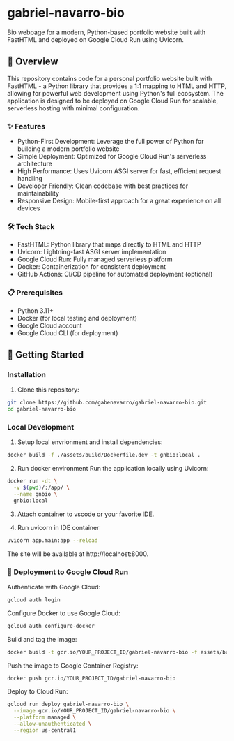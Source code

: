 # gabriel-navarro-bio
Bio webpage for a modern, Python-based portfolio website built with FastHTML and deployed on Google Cloud Run using Uvicorn.
## 🚀 Overview
This repository contains code for a personal portfolio website built with FastHTML - a Python library that provides a 1:1 mapping to HTML and HTTP, allowing for powerful web development using Python's full ecosystem. The application is designed to be deployed on Google Cloud Run for scalable, serverless hosting with minimal configuration.

### ✨ Features

* Python-First Development: Leverage the full power of Python for building a modern portfolio website
* Simple Deployment: Optimized for Google Cloud Run's serverless architecture
* High Performance: Uses Uvicorn ASGI server for fast, efficient request handling
* Developer Friendly: Clean codebase with best practices for maintainability
* Responsive Design: Mobile-first approach for a great experience on all devices

### 🛠️ Tech Stack

* FastHTML: Python library that maps directly to HTML and HTTP
* Uvicorn: Lightning-fast ASGI server implementation
* Google Cloud Run: Fully managed serverless platform
* Docker: Containerization for consistent deployment
* GitHub Actions: CI/CD pipeline for automated deployment (optional)

### 📋 Prerequisites

* Python 3.11+
* Docker (for local testing and deployment)
* Google Cloud account
* Google Cloud CLI (for deployment)



## 🚦 Getting Started

### Installation

1. Clone this repository:
```bash
git clone https://github.com/gabenavarro/gabriel-navarro-bio.git
cd gabriel-navarro-bio
```

### Local Development

1. Setup local envrionment and install dependencies:
```bash
docker build -f ./assets/build/Dockerfile.dev -t gnbio:local . 
```

2. Run docker environment
Run the application locally using Uvicorn:
```bash
docker run -dt \
  -v $(pwd)/:/app/ \
  --name gnbio \
  gnbio:local
```

3. Attach container to vscode or your favorite IDE.

3. Run uvicorn in IDE container
```bash
uvicorn app.main:app --reload
```

The site will be available at http://localhost:8000.


### 🚢 Deployment to Google Cloud Run

Authenticate with Google Cloud:
```bash
gcloud auth login
```
Configure Docker to use Google Cloud:
```bash
gcloud auth configure-docker
```

Build and tag the image:
```bash
docker build -t gcr.io/YOUR_PROJECT_ID/gabriel-navarro-bio -f assets/build/Dockerfile.prod .
```

Push the image to Google Container Registry:
```bash
docker push gcr.io/YOUR_PROJECT_ID/gabriel-navarro-bio
```

Deploy to Cloud Run:
```bash
gcloud run deploy gabriel-navarro-bio \
  --image gcr.io/YOUR_PROJECT_ID/gabriel-navarro-bio \
  --platform managed \
  --allow-unauthenticated \
  --region us-central1
```


